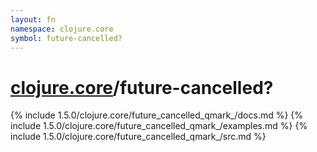 ```yaml
---
layout: fn
namespace: clojure.core
symbol: future-cancelled?
---
```


# [clojure.core](../)/future-cancelled?

{% include 1.5.0/clojure.core/future_cancelled_qmark_/docs.md %}
{% include 1.5.0/clojure.core/future_cancelled_qmark_/examples.md %}
{% include 1.5.0/clojure.core/future_cancelled_qmark_/src.md %}

